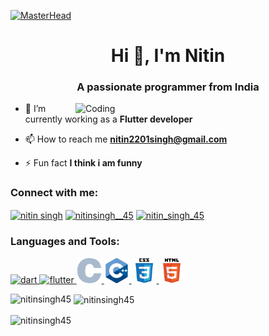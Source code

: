 

[![MasterHead](https://res.cloudinary.com/practicaldev/image/fetch/s--ER0QWbWP--/c_limit%2Cf_auto%2Cfl_progressive%2Cq_66%2Cw_880/https://dev-to-uploads.s3.amazonaws.com/uploads/articles/8poooh7vsctzgstw6ent.gif)](https://rishavchanda.io)
<h1 align="center">Hi 👋, I'm Nitin</h1>
<h3 align="center">A passionate programmer from India</h3>

<img align="right" alt="Coding" width="400" src="https://encrypted-tbn0.gstatic.com/images?q=tbn:ANd9GcTJsKZVppBhshJBN6_RHp9luylwz4eQO4I8Tg&usqp=CAU">

- 🌱 I’m currently working as a **Flutter developer**

- 📫 How to reach me **nitin2201singh@gmail.com**

- ⚡ Fun fact **I think i am funny** 

<h3 align="left">Connect with me:</h3>
<p align="left">
<a href="https://linkedin.com/in/nitin singh" target="blank"><img align="center" src="https://raw.githubusercontent.com/rahuldkjain/github-profile-readme-generator/master/src/images/icons/Social/linked-in-alt.svg" alt="nitin singh" height="30" width="40" /></a>
<a href="https://instagram.com/nitinsingh__45" target="blank"><img align="center" src="https://raw.githubusercontent.com/rahuldkjain/github-profile-readme-generator/master/src/images/icons/Social/instagram.svg" alt="nitinsingh__45" height="30" width="40" /></a>
<a href="https://www.leetcode.com/nitin_singh_45" target="blank"><img align="center" src="https://raw.githubusercontent.com/rahuldkjain/github-profile-readme-generator/master/src/images/icons/Social/leet-code.svg" alt="nitin_singh_45" height="30" width="40" /></a>
</p>
<h3 align="left">Languages and Tools:</h3>


     
<p align="left">
     <a href="https://dart.dev" target="_blank" rel="noreferrer"> <img src="https://www.vectorlogo.zone/logos/dartlang/dartlang-icon.svg" alt="dart" width="40" height="40"/> </a> <a href="https://flutter.dev" target="_blank" rel="noreferrer"> <img src="https://www.vectorlogo.zone/logos/flutterio/flutterio-icon.svg" alt="flutter" width="40" height="40"/> </a> <a href="https://www.cprogramming.com/" target="_blank" rel="noreferrer"> <img src="https://raw.githubusercontent.com/devicons/devicon/master/icons/c/c-original.svg" alt="c" width="40" height="40"/> </a> <a href="https://www.w3schools.com/cpp/" target="_blank" rel="noreferrer"> <img src="https://raw.githubusercontent.com/devicons/devicon/master/icons/cplusplus/cplusplus-original.svg" alt="cplusplus" width="40" height="40"/> </a> <a href="https://www.w3schools.com/css/" target="_blank" rel="noreferrer"> <img src="https://raw.githubusercontent.com/devicons/devicon/master/icons/css3/css3-original-wordmark.svg" alt="css3" width="40" height="40"/> </a> <a href="https://www.w3.org/html/" target="_blank" rel="noreferrer"> <img src="https://raw.githubusercontent.com/devicons/devicon/master/icons/html5/html5-original-wordmark.svg" alt="html5" width="40" height="40"/> </a> </p>

<p><img align="left" src="https://github-readme-stats.vercel.app/api/top-langs?username=nitinsingh45&show_icons=true&locale=en&layout=compact" alt="nitinsingh45" /></p>

<p>&nbsp;<img align="center" src="https://github-readme-stats.vercel.app/api?username=nitinsingh45&show_icons=true&locale=en" alt="nitinsingh45" /></p>

<p><img align="center" src="https://github-readme-streak-stats.herokuapp.com/?user=nitinsingh45&" alt="nitinsingh45" /></p>
